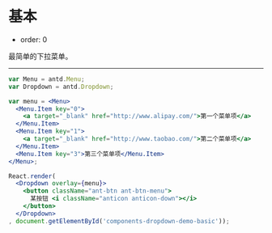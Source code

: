 # 基本

- order: 0

最简单的下拉菜单。

---

````jsx
var Menu = antd.Menu;
var Dropdown = antd.Dropdown;

var menu = <Menu>
  <Menu.Item key="0">
    <a target="_blank" href="http://www.alipay.com/">第一个菜单项</a>
  </Menu.Item>
  <Menu.Item key="1">
    <a target="_blank" href="http://www.taobao.com/">第二个菜单项</a>
  </Menu.Item>
  <Menu.Item key="3">第三个菜单项</Menu.Item>
</Menu>;

React.render(
  <Dropdown overlay={menu}>
    <button className="ant-btn ant-btn-menu">
      某按钮 <i className="anticon anticon-down"></i>
    </button>
  </Dropdown>
, document.getElementById('components-dropdown-demo-basic'));
````

<style>
.code-box-demo .ant-btn {
  margin-right: 6px;
}
</style>
